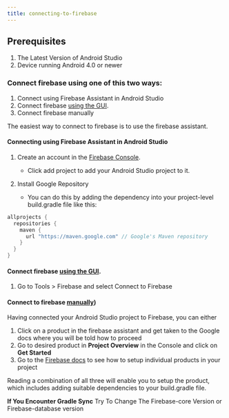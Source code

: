 ```yaml
---
title: connecting-to-firebase
---
```


## Prerequisites
1. The Latest Version of Android Studio
2. Device running Android 4.0 or newer

### Connect firebase using one of this two ways:
1. Connect using Firebase Assistant in Android Studio
2. Connect firebase [using the GUI](https://developer.android.com/studio/write/firebase).
3. Connect firebase manually 
 
The easiest way to connect to firebase is to use the firebase assistant. 

#### Connecting using Firebase Assistant in Android Studio
1. Create an account in the [Firebase Console](https://console.firebase.google.com). 
   - Click add project to add your Android Studio project to it. 

2. Install Google Repository
   - You can do this by adding the dependency into your project-level build.gradle file like this:

```java
allprojects {
  repositories {
    maven {
      url "https://maven.google.com" // Google's Maven repository
    }
  }
}
```

#### Connect firebase [using the GUI](https://developer.android.com/studio/write/firebase). 

1. Go to Tools > Firebase and select Connect to Firebase

#### Connect to firebase [manually](https://firebase.google.com/docs/android/setup))

Having connected your Android Studio project to Firebase, you can either 
1. Click on a product in the firebase assistant and get taken to the Google docs where you will be told how to proceed
2. Go to desired product in **Project Overview** in the Console and click on **Get Started** 
3. Go to the [Firebase docs](https://www.firebase.com/docs/android/quickstart.html) to see how to setup individual products in your project

Reading a combination of all three will enable you to setup the product, which includes adding suitable dependencies to your build.gradle file.

**If You Encounter Gradle Sync**
Try To Change The Firebase-core Version or Firebase-database version


